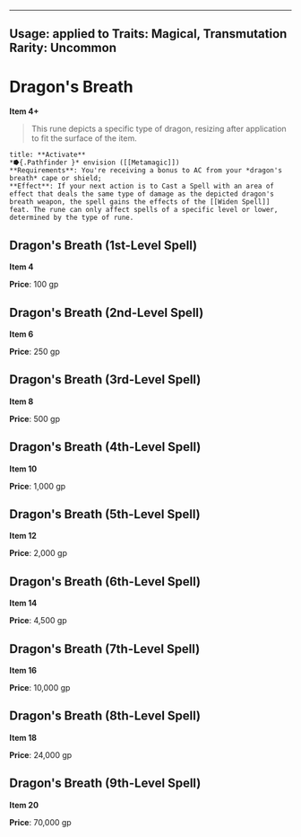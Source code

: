
---
Usage: applied to
Traits: Magical, Transmutation
Rarity: Uncommon
---

# Dragon's Breath

**Item 4+**

> This rune depicts a specific type of dragon, resizing after application to fit the surface of the item.

```ad-embed-ability
title: **Activate**
*⭓{.Pathfinder }* envision ([[Metamagic]]) 
**Requirements**: You're receiving a bonus to AC from your *dragon's breath* cape or shield;
**Effect**: If your next action is to Cast a Spell with an area of effect that deals the same type of damage as the depicted dragon's breath weapon, the spell gains the effects of the [[Widen Spell]] feat. The rune can only affect spells of a specific level or lower, determined by the type of rune.

```

## Dragon's Breath (1st-Level Spell)

**Item 4**

**Price**: 100 gp

## Dragon's Breath (2nd-Level Spell)

**Item 6**

**Price**: 250 gp

## Dragon's Breath (3rd-Level Spell)

**Item 8**

**Price**: 500 gp

## Dragon's Breath (4th-Level Spell)

**Item 10**

**Price**: 1,000 gp

## Dragon's Breath (5th-Level Spell)

**Item 12**

**Price**: 2,000 gp

## Dragon's Breath (6th-Level Spell)

**Item 14**

**Price**: 4,500 gp

## Dragon's Breath (7th-Level Spell)

**Item 16**

**Price**: 10,000 gp

## Dragon's Breath (8th-Level Spell)

**Item 18**

**Price**: 24,000 gp

## Dragon's Breath (9th-Level Spell)

**Item 20**

**Price**: 70,000 gp
